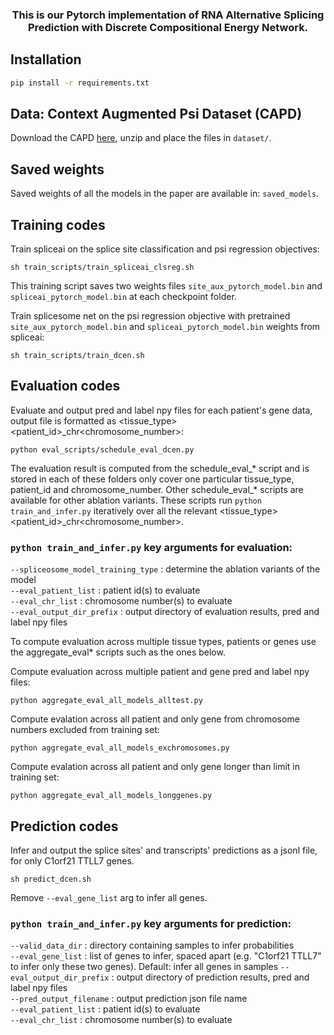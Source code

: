<h3 align="center">
<p>
This is our Pytorch implementation of RNA Alternative Splicing Prediction with Discrete Compositional Energy Network.

<!-- RNA Alternative Splicing Prediction with Discrete Compositional Energy Network (ACM CHIL 2021)
Alvin Chan, Anna Korsakova, Yew Soon Ong, Fernaldo Richtia Winnerdy, Kah Wai Lim, Anh Tuan Phan
https://arxiv.org/abs/1912.05699 -->

</h3>

## Installation
```bash
pip install -r requirements.txt
```

## Data: Context Augmented Psi Dataset (CAPD)
Download the CAPD [here](https://doi.org/10.21979/N9/FFN0XH), unzip and place the files in `dataset/`.


## Saved weights
Saved weights of all the models in the paper are available in: `saved_models`.

## Training codes

Train spliceai on the splice site classification and psi regression objectives:
```shell
sh train_scripts/train_spliceai_clsreg.sh
```
This training script saves two weights files `site_aux_pytorch_model.bin` and `spliceai_pytorch_model.bin` at each checkpoint folder.

Train splicesome net on the psi regression objective with pretrained `site_aux_pytorch_model.bin` and `spliceai_pytorch_model.bin` weights from spliceai:
```shell
sh train_scripts/train_dcen.sh
```


## Evaluation codes

Evaluate and output pred and label npy files for each patient's gene data, output file is formatted as <tissue_type><patient_id>_chr<chromosome_number>:
```shell
python eval_scripts/schedule_eval_dcen.py
```
The evaluation result is computed from the schedule_eval_* script and is stored in each of these folders only cover one particular tissue_type, patient_id and chromosome_number. Other schedule_eval_* scripts are available for other ablation variants. These scripts run `python train_and_infer.py` iteratively over all the relevant <tissue_type><patient_id>_chr<chromosome_number>.


### `python train_and_infer.py` key arguments for evaluation:
`--spliceosome_model_training_type` : determine the ablation variants of the model  
`--eval_patient_list` : patient id(s) to evaluate  
`--eval_chr_list` : chromosome number(s) to evaluate  
`--eval_output_dir_prefix` : output directory of evaluation results, pred and label npy files  

To compute evaluation across multiple tissue types, patients or genes use the aggregate_eval* scripts such as the ones below. 

Compute evaluation across multiple patient and gene pred and label npy files:
```shell
python aggregate_eval_all_models_alltest.py
```


Compute evalation across all patient and only gene from chromosome numbers excluded from training set:
```shell
python aggregate_eval_all_models_exchromosomes.py
```


Compute evalation across all patient and only gene longer than limit in training set:
```shell
python aggregate_eval_all_models_longgenes.py
```

## Prediction codes
Infer and output the splice sites' and transcripts' predictions as a jsonl file, for only C1orf21 TTLL7 genes.
```shell
sh predict_dcen.sh
```
Remove `--eval_gene_list` arg to infer all genes.


### `python train_and_infer.py` key arguments for prediction:
`--valid_data_dir` : directory containing samples to infer probabilities  
`--eval_gene_list` : list of genes to infer, spaced apart (e.g. "C1orf21 TTLL7" to infer only these two genes). Default: infer all genes in samples
`--eval_output_dir_prefix` : output directory of prediction results, pred and label npy files  
`--pred_output_filename` : output prediction json file name  
`--eval_patient_list` : patient id(s) to evaluate  
`--eval_chr_list` : chromosome number(s) to evaluate  


